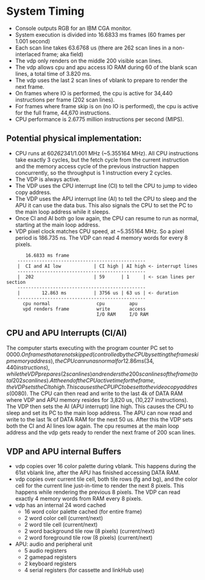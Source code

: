 System Timing
=============

- Console outputs RGB for an IBM CGA monitor.
- System execution is divided into 16.6833 ms frames (60 frames per 1.001 second)
- Each scan line takes 63.6768 us (there are 262 scan lines in a non-interlaced frame; aka field)
- The vdp only renders on the middle 200 visible scan lines.
- The vdp allows cpu and apu access IO RAM during 60 of the blank scan lines, a total time of 3.820 ms.
- The vdp uses the last 2 scan lines of vblank to prepare to render the next frame.
- On frames where IO is performed, the cpu is active for 34,440 instructions per frame (202 scan lines).
- For frames where frame skip is on (no IO is performed), the cpu is active for the full frame, 44,670 instructions.
- CPU performance is 2.6775 million instructions per second (MIPS).


Potential physical implementation:
-----------------------------------------

- CPU runs at 60*262*341/1.001 MHz (~5.355164 MHz).  All CPU instructions take exactly 3 cycles, but the fetch cycle from the current instruction and the memory access cycle of the previous instruction happen concurrently, so the throughput is 1 instruction every 2 cycles.
- The VDP is always active.
- The VDP uses the CPU interrupt line (CI) to tell the CPU to jump to video copy address.
- The VDP uses the APU interrupt line (AI) to tell the CPU to sleep and the APU it can use the data bus.  This also signals the CPU to set the PC to the main loop address while it sleeps.
- Once CI and AI both go low again, the CPU can resume to run as normal, starting at the main loop address.
- VDP pixel clock matches CPU speed, at ~5.355164 MHz.  So a pixel period is 186.735 ns.  The VDP can read 4 memory words for every 8 pixels.

```
       16.6833 ms frame
    -----------------------------------------------
    |  CI and AI low            | CI high | AI high <- interrupt lines
    -----------------------------------------------
    |  202                      | 59      | 1     | <- scan lines per section
    -----------------------------------------------
    |        12.863 ms          | 3756 us | 63 us | <- duration
    -----------------------------------------------
      cpu normal                 cpu         apu
      vpd renders frame          write       access
                                 I/O RAM     I/O RAM
```


CPU and APU Interrupts (CI/AI)
----------------------------

The computer starts executing with the program counter
PC set to $0000.
On frames that are not skipped (controlled by the CPU by setting the frame skip memory address), the CPU can run as normal for 12.86 ms (34,440 instructions), while the VDP prepares (2 scan lines) and renders the 200 scan lines of the frame (total 202 scan lines).
At the end of the CPU active time for the frame,
the VDP sets the CI to high.  This causes the CPU PC to be set to the video copy address ($0080).
The CPU can then read and write to the last 4k of DATA RAM where VDP and APU memory resides for 3,820 us, (10,227 instructions).
The VDP then sets the AI (APU interrupt) line high.  This causes the CPU to sleep and set its PC to the main loop address.  The APU can now read and write to the last 1k of DATA RAM for the next 50 us.
After this the VDP sets both the CI and AI lines low again.  The cpu resumes at the main loop address and the vdp gets ready to render the next frame of 200 scan lines.


VDP and APU internal Buffers
----------------------------

- vdp copies over 16 color palette during vblank.  This happens during the 61st vblank line, after the APU has finished accessing DATA RAM.
- vdp copies over current tile cell, both tile rows (fg and bg), and the color cell for the current line just-in-time to render the next 8 pixels.  This happens while rendering the previous 8 pixels.  The VDP can read exactly 4 memory words from RAM every 8 pixels.
- vdp has an internal 24 word cached
    - 16 word color palette cached (for entire frame)
    - 2 word color cell (current/next)
    - 2 word tile cell (current/next)
    - 2 word background tile row (8 pixels) (current/next)
    - 2 word foreground tile row (8 pixels) (current/next)
- APU: audio and peripheral unit
    - 5 audio registers
    - 2 gamepad registers
    - 2 keyboard registers
    - 4 serial registers (for cassette and linkHub use)

